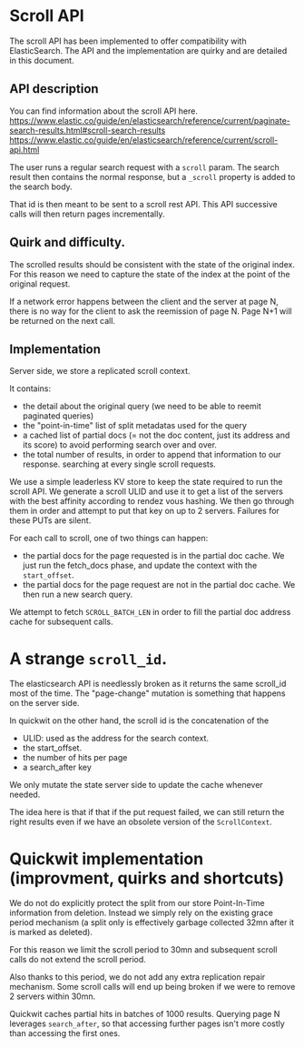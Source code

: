 # Scroll API

The scroll API has been implemented to offer compatibility with ElasticSearch.
The API and the implementation are quirky and are detailed in this document.

## API description

You can find information about the scroll API here.
https://www.elastic.co/guide/en/elasticsearch/reference/current/paginate-search-results.html#scroll-search-results
https://www.elastic.co/guide/en/elasticsearch/reference/current/scroll-api.html

The user runs a regular search request with a `scroll` param.
The search result then contains the normal response, but a `_scroll` property is added to the search body.

That id is then meant to be sent to a scroll rest API.
This API successive calls will then return pages incrementally.

## Quirk and difficulty.

The scrolled results should be consistent with the state of the original index.
For this reason we need to capture the state of the index at the point of the original request.

If a network error happens between the client and the server at page N, there is no way for the client to ask the reemission of page N.
Page N+1 will be returned on the next call.

## Implementation

Server side, we store a replicated scroll context.

It contains:
- the detail about the original query (we need to be able to reemit paginated queries)
- the "point-in-time" list of split metadatas used for the query
- a cached list of partial docs (= not the doc content, just its address and its score) to avoid
performing search over and over.
- the total number of results, in order to append that information to our response.
searching at every single scroll requests.

We use a simple leaderless KV store to keep the state required to run the scroll API.
We generate a scroll ULID and use it to get a list of the servers with the best affinity according
to rendez vous hashing. We then go through them in order and attempt to put that key on up to 2 servers. Failures for these PUTs are silent.

For each call to scroll, one of two things can happen:
- the partial docs for the page requested is in the partial doc cache. We just run the fetch_docs phase, and update the context with the `start_offset`.
- the partial docs for the page request are not in the partial doc cache. We then run a new search query.

We attempt to fetch `SCROLL_BATCH_LEN` in order to fill the partial doc address cache for subsequent calls.

# A strange `scroll_id`.

The elasticsearch API is needlessly broken as it returns the same scroll_id most of the time.
The "page-change" mutation is something that happens on the server side.

In quickwit on the other hand, the scroll id is the concatenation of the
- ULID: used as the address for the search context.
- the start_offset.
- the number of hits per page
- a search_after key

We only mutate the state server side to update the cache whenever needed.

The idea here is that if that if the put request failed, we can still return the right results even if we have an obsolete version of the `ScrollContext`.

# Quickwit implementation (improvment, quirks and shortcuts)

We do not do explicitly protect the split from our store Point-In-Time information
from deletion. Instead we simply rely on the existing grace period mechanism (a split
only is effectively garbage collected 32mn after it is marked as deleted).

For this reason we limit the scroll period to 30mn and subsequent scroll calls do not
extend the scroll period.

Also thanks to this period, we do not add any extra replication repair mechanism.
Some scroll calls will end up being broken if we were to remove 2 servers within 30mn.

Quickwit caches partial hits in batches of 1000 results.
Querying page N leverages `search_after`, so that accessing further pages isn't more
costly than accessing the first ones.
